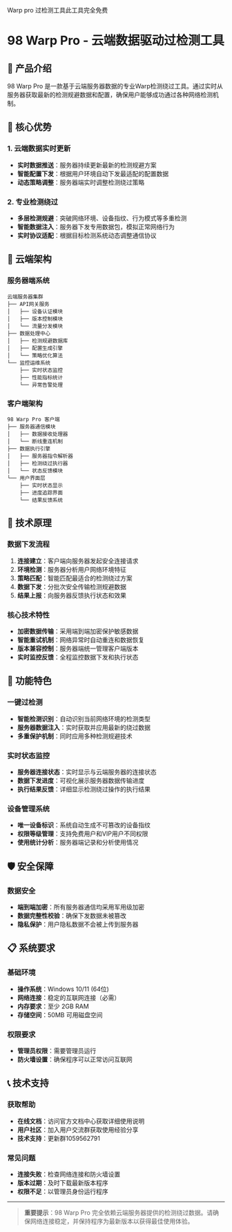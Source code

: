 Warp pro 过检测工具此工具完全免费

# 98 Warp Pro - 云端数据驱动过检测工具

## 🌟 产品介绍

98 Warp Pro 是一款基于云端服务器数据的专业Warp检测绕过工具。通过实时从服务器获取最新的检测规避数据和配置，确保用户能够成功通过各种网络检测机制。

## 🚀 核心优势

### 1. 云端数据实时更新
- **实时数据推送**：服务器持续更新最新的检测规避方案
- **智能配置下发**：根据用户环境自动下发最适配的配置数据
- **动态策略调整**：服务器端实时调整检测绕过策略

### 2. 专业检测绕过
- **多层检测规避**：突破网络环境、设备指纹、行为模式等多重检测
- **智能数据注入**：服务器下发专用数据包，模拟正常网络行为
- **实时协议适配**：根据目标检测系统动态调整通信协议



## 📡 云端架构

### 服务器端系统
```
云端服务器集群
├── API网关服务
│   ├── 设备认证模块
│   ├── 版本控制模块
│   └── 流量分发模块
├── 数据处理中心
│   ├── 检测规避数据库
│   ├── 配置生成引擎
│   └── 策略优化算法
└── 监控运维系统
    ├── 实时状态监控
    ├── 性能指标统计
    └── 异常告警处理
```

### 客户端架构
```
98 Warp Pro 客户端
├── 服务器通信模块
│   ├── 数据接收处理器
│   └── 断线重连机制
├── 数据执行引擎
│   ├── 服务器指令解析器
│   ├── 检测绕过执行器
│   └── 状态反馈模块
└── 用户界面层
    ├── 实时状态显示
    ├── 进度追踪界面
    └── 结果反馈系统
```

## 🔧 技术原理

### 数据下发流程
1. **连接建立**：客户端向服务器发起安全连接请求
2. **环境检测**：服务器分析用户网络环境特征
3. **策略匹配**：智能匹配最适合的检测绕过方案
4. **数据下发**：分批次安全传输检测规避数据
5. **结果上报**：向服务器反馈执行状态和效果

### 核心技术特性
- **加密数据传输**：采用端到端加密保护敏感数据
- **智能重试机制**：网络异常时自动重连和数据恢复
- **版本兼容控制**：服务器端统一管理客户端版本
- **实时监控反馈**：全程监控数据下发和执行状态

## 💫 功能特色

### 一键过检测
- **智能检测识别**：自动识别当前网络环境的检测类型
- **服务器数据注入**：实时获取并应用最新的绕过数据
- **多重保护机制**：同时应用多种检测规避技术

### 实时状态监控
- **服务器连接状态**：实时显示与云端服务器的连接状态
- **数据下发进度**：可视化展示服务器数据传输进度
- **执行结果反馈**：详细显示检测绕过操作的执行结果

### 设备管理系统
- **唯一设备标识**：系统自动生成不可篡改的设备指纹
- **权限等级管理**：支持免费用户和VIP用户不同权限
- **使用统计分析**：服务器端记录和分析使用情况


## 🛡️ 安全保障

### 数据安全
- **端到端加密**：所有服务器通信均采用军用级加密
- **数据完整性校验**：确保下发数据未被篡改
- **隐私保护**：用户隐私数据不会被上传到服务器


## 📋 系统要求

### 基础环境
- **操作系统**：Windows 10/11 (64位)
- **网络连接**：稳定的互联网连接（必需）
- **内存要求**：至少 2GB RAM
- **存储空间**：50MB 可用磁盘空间

### 权限要求
- **管理员权限**：需要管理员运行
- **防火墙设置**：确保程序可以正常访问互联网





## 📞 技术支持

### 获取帮助
- **在线文档**：访问官方文档中心获取详细使用说明
- **用户社区**：加入用户交流群获取使用经验分享
- **技术支持**：更新群1059562791

### 常见问题
- **连接失败**：检查网络连接和防火墙设置
- **版本过期**：及时下载最新版本程序
- **权限不足**：以管理员身份运行程序


---

> **重要提示**：98 Warp Pro 完全依赖云端服务器提供的检测绕过数据。请确保网络连接稳定，并保持程序为最新版本以获得最佳使用体验。
